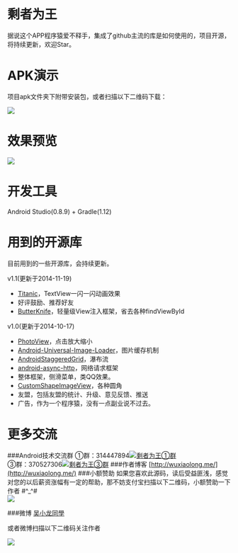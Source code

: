 
剩者为王
===========================
据说这个APP程序猿爱不释手，集成了github主流的库是如何使用的，项目开源，将持续更新，欢迎Star。

APK演示
===========================
项目apk文件夹下附带安装包，或者扫描以下二维码下载：

![](https://github.com/WuXiaolong/xUse/raw/master/screenshots/qrcode.png)

效果预览
===========================
![](https://github.com/WuXiaolong/xUse/raw/master/screenshots/screenshots.gif)

开发工具
===========================
Android Studio(0.8.9) + Gradle(1.12)

用到的开源库
===========================
目前用到的一些开源库，会持续更新。

v1.1(更新于2014-11-19)
* [Titanic](https://github.com/RomainPiel/Titanic)，TextView一闪一闪动画效果
* 好评鼓励、推荐好友
* [ButterKnife](https://github.com/JakeWharton/butterknife)，轻量级View注入框架，省去各种findViewById

v1.0(更新于2014-10-17)
* [PhotoView](https://github.com/chrisbanes/PhotoView)，点击放大缩小
* [Android-Universal-Image-Loader](https://github.com/nostra13/Android-Universal-Image-Loader)，图片缓存机制
* [AndroidStaggeredGrid](https://github.com/etsy/AndroidStaggeredGrid)，瀑布流
* [android-async-http](https://github.com/loopj/android-async-http)，网络请求框架
* 整体框架，侧滑菜单，类QQ效果。
* [CustomShapeImageView](https://github.com/MostafaGazar/CustomShapeImageView)，各种圆角
* 友盟，包括友盟的统计、升级、意见反馈、推送
* 广告，作为一个程序猿，没有一点副业说不过去。

更多交流
===========================
###Android技术交流群
①群：314447894<a target="_blank" href="http://shang.qq.com/wpa/qunwpa?idkey=d53385cf84362cc7f75360c2d847a573b04ac78deeb567d98f32e13dd95190d9"><img border="0" src="http://pub.idqqimg.com/wpa/images/group.png" alt="剩者为王①群" title="剩者为王①群"></a><br>
③群：370527306<a target="_blank" href="http://shang.qq.com/wpa/qunwpa?idkey=0a992ba077da4c8325cbfef1c9e81f0443ffb782a0f2135c1a8f7326baac58ac"><img border="0" src="http://pub.idqqimg.com/wpa/images/group.png" alt="剩者为王③群" title="剩者为王③群"></a>
###作者博客
[http://wuxiaolong.me/](http://wuxiaolong.me/)
###小额赞助
如果您喜欢此源码，读后受益匪浅，感觉对您的以后薪资涨幅有一定的帮助，那不妨支付宝扫描以下二维码，小额赞助一下作者 #^_^#<br> 
<img src="http://wuxiaolong.qiniudn.com/taobao.jpg" /> 

###微博
[吴小龙同學](http://weibo.com/u/2175011601)

或者微博扫描以下二维码关注作者

<img src="http://wuxiaolong.qiniudn.com/weibo_qrcode.png" /> 
